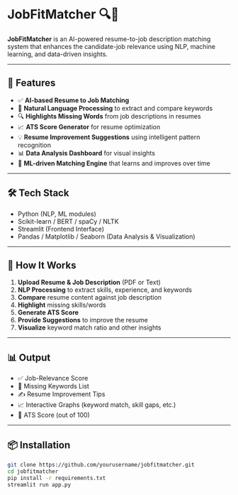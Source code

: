 # JobFitMatcher 🔍🤖

**JobFitMatcher** is an AI-powered resume-to-job description matching system that enhances the candidate-job relevance using NLP, machine learning, and data-driven insights.

---

## 🚀 Features

- ✅ **AI-based Resume to Job Matching**
- 🧠 **Natural Language Processing** to extract and compare keywords
- 🔍 **Highlights Missing Words** from job descriptions in resumes
- 📈 **ATS Score Generator** for resume optimization
- 💡 **Resume Improvement Suggestions** using intelligent pattern recognition
- 📊 **Data Analysis Dashboard** for visual insights
- 🤖 **ML-driven Matching Engine** that learns and improves over time

---

## 🛠️ Tech Stack

- Python (NLP, ML modules)
- Scikit-learn / BERT / spaCy / NLTK
- Streamlit (Frontend Interface)
- Pandas / Matplotlib / Seaborn (Data Analysis & Visualization)

---

## 🧪 How It Works

1. **Upload Resume & Job Description** (PDF or Text)
2. **NLP Processing** to extract skills, experience, and keywords
3. **Compare** resume content against job description
4. **Highlight** missing skills/words
5. **Generate ATS Score**
6. **Provide Suggestions** to improve the resume
7. **Visualize** keyword match ratio and other insights

---

## 📊 Output

- ✅ Job-Relevance Score
- 🚨 Missing Keywords List
- ✍️ Resume Improvement Tips
- 📈 Interactive Graphs (keyword match, skill gaps, etc.)
- 🎯 ATS Score (out of 100)

---

## 📦 Installation

```bash
git clone https://github.com/yourusername/jobfitmatcher.git
cd jobfitmatcher
pip install -r requirements.txt
streamlit run app.py
